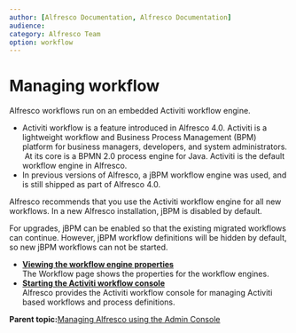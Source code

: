 ```yaml
---
author: [Alfresco Documentation, Alfresco Documentation]
audience: 
category: Alfresco Team
option: workflow
---
```


# Managing workflow

Alfresco workflows run on an embedded Activiti workflow engine.

-   Activiti workflow is a feature introduced in Alfresco 4.0. Activiti is a lightweight workflow and Business Process Management \(BPM\) platform for business managers, developers, and system administrators.  At its core is a BPMN 2.0 process engine for Java. Activiti is the default workflow engine in Alfresco.
-   In previous versions of Alfresco, a jBPM workflow engine was used, and is still shipped as part of Alfresco 4.0.

Alfresco recommends that you use the Activiti workflow engine for all new workflows. In a new Alfresco installation, jBPM is disabled by default.

For upgrades, jBPM can be enabled so that the existing migrated workflows can continue. However, jBPM workflow definitions will be hidden by default, so new jBPM workflows can not be started.

-   **[Viewing the workflow engine properties](../tasks/adminconsole-workflow.md)**  
The Workflow page shows the properties for the workflow engines.
-   **[Starting the Activiti workflow console](../tasks/adminconsole-workflow-activiti-console.md)**  
Alfresco provides the Activiti workflow console for managing Activiti based workflows and process definitions.

**Parent topic:**[Managing Alfresco using the Admin Console](../concepts/at-adminconsole.md)

